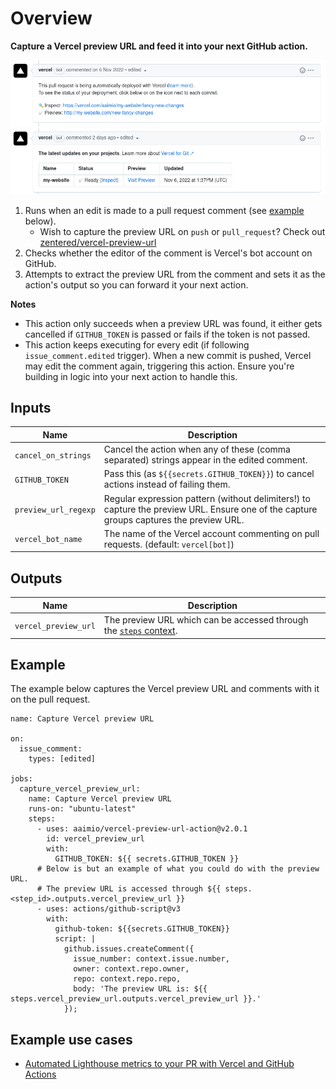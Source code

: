 # Overview

**Capture a Vercel preview URL and feed it into your next GitHub action.**

![Vercel preview URL comment (new)](./docs/vercel-preview-url-new.png)
![Vercel preview URL comment (old)](./docs/vercel-preview-url-old.png)

1. Runs when an edit is made to a pull request comment (see
   [example](https://github.com/aaimio/vercel-preview-url-action#example)
   below).
   - Wish to capture the preview URL on `push` or `pull_request`? Check out
     [zentered/vercel-preview-url](https://github.com/zentered/vercel-preview-url)
2. Checks whether the editor of the comment is Vercel's bot account on GitHub.
3. Attempts to extract the preview URL from the comment and sets it as the
   action's output so you can forward it your next action.

**Notes**

- This action only succeeds when a preview URL was found, it either gets
  cancelled if `GITHUB_TOKEN` is passed or fails if the token is not passed.
- This action keeps executing for every edit (if following
  `issue_comment.edited` trigger). When a new commit is pushed, Vercel may edit
  the comment again, triggering this action. Ensure you're building in logic
  into your next action to handle this.

## Inputs

| Name                 | Description                                                                                                                             |
| -------------------- | --------------------------------------------------------------------------------------------------------------------------------------- |
| `cancel_on_strings`  | Cancel the action when any of these (comma separated) strings appear in the edited comment.                                             |
| `GITHUB_TOKEN`       | Pass this (as `${{secrets.GITHUB_TOKEN}}`) to cancel actions instead of failing them.                                                   |
| `preview_url_regexp` | Regular expression pattern (without delimiters!) to capture the preview URL. Ensure one of the capture groups captures the preview URL. |
| `vercel_bot_name`    | The name of the Vercel account commenting on pull requests. (default: `vercel[bot]`)                                                    |

## Outputs

| Name                 | Description                                                                                                                                                                                            |
| -------------------- | ------------------------------------------------------------------------------------------------------------------------------------------------------------------------------------------------------ |
| `vercel_preview_url` | The preview URL which can be accessed through the [`steps` context](https://docs.github.com/en/free-pro-team@latest/actions/reference/context-and-expression-syntax-for-github-actions#steps-context). |

## Example

The example below captures the Vercel preview URL and comments with it on the
pull request.

```YML
name: Capture Vercel preview URL

on:
  issue_comment:
    types: [edited]

jobs:
  capture_vercel_preview_url:
    name: Capture Vercel preview URL
    runs-on: "ubuntu-latest"
    steps:
      - uses: aaimio/vercel-preview-url-action@v2.0.1
        id: vercel_preview_url
        with:
          GITHUB_TOKEN: ${{ secrets.GITHUB_TOKEN }}
      # Below is but an example of what you could do with the preview URL.
      # The preview URL is accessed through ${{ steps.<step_id>.outputs.vercel_preview_url }}
      - uses: actions/github-script@v3
        with:
          github-token: ${{secrets.GITHUB_TOKEN}}
          script: |
            github.issues.createComment({
              issue_number: context.issue.number,
              owner: context.repo.owner,
              repo: context.repo.repo,
              body: 'The preview URL is: ${{ steps.vercel_preview_url.outputs.vercel_preview_url }}.'
            });
```

## Example use cases

- [Automated Lighthouse metrics to your PR with Vercel and GitHub
  Actions](https://github.com/OskarAhl/Lighthouse-github-action-comment)
